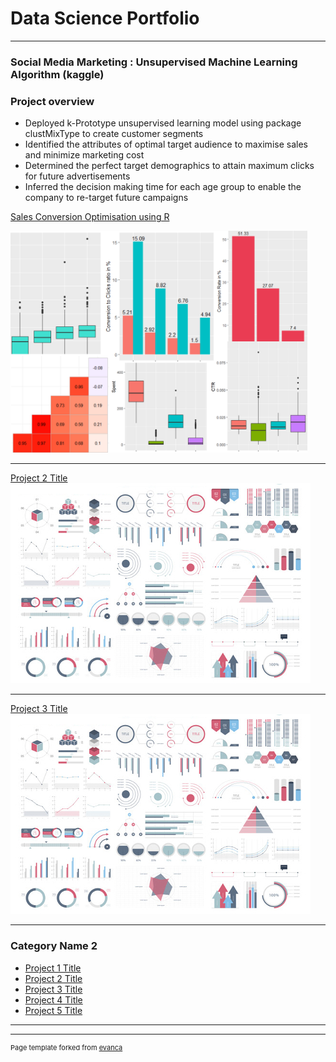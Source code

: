# Data Science Portfolio

---

### Social Media Marketing : Unsupervised Machine Learning Algorithm (kaggle) 

### Project overview

* Deployed k-Prototype unsupervised learning model using package clustMixType to create customer segments
* Identified the attributes of optimal target audience to maximise sales and minimize marketing cost
* Determined the perfect target demographics to attain maximum clicks for future advertisements
* Inferred the decision making time for each age group to enable the company to re-target future campaigns

[Sales Conversion Optimisation using R](/Project-work/Sales-conversion.md)

<img src="/images/Project-1 thumbnail.png?raw=true" width="475">

---
[Project 2 Title](/pdf/sample_presentation.pdf)
<img src="images/dummy_thumbnail.jpg?raw=true"/>

---
[Project 3 Title](http://example.com/)
<img src="images/dummy_thumbnail.jpg?raw=true"/>

---

### Category Name 2

- [Project 1 Title](http://example.com/)
- [Project 2 Title](http://example.com/)
- [Project 3 Title](http://example.com/)
- [Project 4 Title](http://example.com/)
- [Project 5 Title](http://example.com/)

---




---
<p style="font-size:11px">Page template forked from <a href="https://github.com/evanca/quick-portfolio">evanca</a></p>
<!-- Remove above link if you don't want to attibute -->
